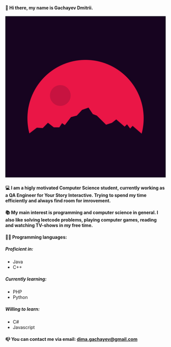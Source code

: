 #### 👋 Hi there, my name is Gachayev Dmitrii.
![images/288754.jpg](images/288754.jpg) 
#### 💻 I am a higly motivated Computer Science student, currently working as a QA Engineer for Your Story Interactive. Trying to spend my time efficiently and always find room for imrovement.
#### 📚 My main interest is programming and computer science in general. I also like solving leetcode problems, playing computer games, reading and watching TV-shows in my free time.
#### 👩‍💻 Programming languages: 
##### Proficient in: 
- Java
- C++

##### Currently learning: 
- PHP
- Python

##### Willing to learn: 
- C#
- Javascript

#### 📪 You can contact me via email: dima.gachayev@gmail.com

